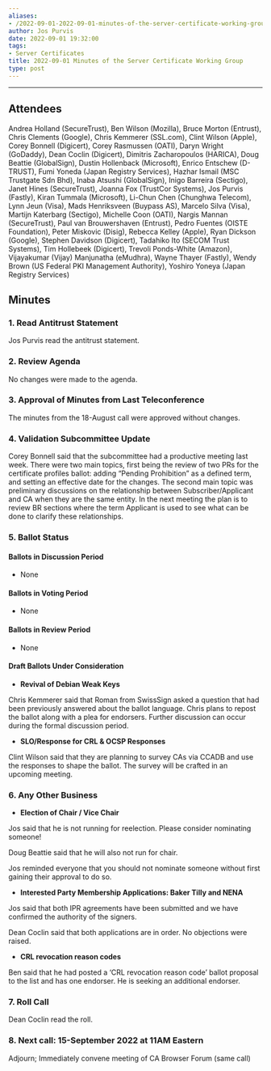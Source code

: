 ```yaml
---
aliases:
- /2022-09-01-2022-09-01-minutes-of-the-server-certificate-working-group/
author: Jos Purvis
date: 2022-09-01 19:32:00
tags:
- Server Certificates
title: 2022-09-01 Minutes of the Server Certificate Working Group
type: post
---
```


______________________________________________________________________

## Attendees 

Andrea Holland (SecureTrust), Ben Wilson (Mozilla), Bruce Morton (Entrust), Chris Clements (Google), Chris Kemmerer (SSL.com), Clint Wilson (Apple), Corey Bonnell (Digicert), Corey Rasmussen (OATI), Daryn Wright (GoDaddy), Dean Coclin (Digicert), Dimitris Zacharopoulos (HARICA), Doug Beattie (GlobalSign), Dustin Hollenback (Microsoft), Enrico Entschew (D-TRUST), Fumi Yoneda (Japan Registry Services), Hazhar Ismail (MSC Trustgate Sdn Bhd), Inaba Atsushi (GlobalSign), Inigo Barreira (Sectigo), Janet Hines (SecureTrust), Joanna Fox (TrustCor Systems), Jos Purvis (Fastly), Kiran Tummala (Microsoft), Li-Chun Chen (Chunghwa Telecom), Lynn Jeun (Visa), Mads Henriksveen (Buypass AS), Marcelo Silva (Visa), Martijn Katerbarg (Sectigo), Michelle Coon (OATI), Nargis Mannan (SecureTrust), Paul van Brouwershaven (Entrust), Pedro Fuentes (OISTE Foundation), Peter Miskovic (Disig), Rebecca Kelley (Apple), Ryan Dickson (Google), Stephen Davidson (Digicert), Tadahiko Ito (SECOM Trust Systems), Tim Hollebeek (Digicert), Trevoli Ponds-White (Amazon), Vijayakumar (Vijay) Manjunatha (eMudhra), Wayne Thayer (Fastly), Wendy Brown (US Federal PKI Management Authority), Yoshiro Yoneya (Japan Registry Services)

## Minutes 

### 1. Read Antitrust Statement 

Jos Purvis read the antitrust statement.

### 2. Review Agenda 

No changes were made to the agenda.

### 3. Approval of Minutes from Last Teleconference 

The minutes from the 18-August call were approved without changes.

### 4. Validation Subcommittee Update 

Corey Bonnell said that the subcommittee had a productive meeting last week. There were two main topics, first being the review of two PRs for the certificate profiles ballot: adding “Pending Prohibition” as a defined term, and setting an effective date for the changes. The second main topic was preliminary discussions on the relationship between Subscriber/Applicant and CA when they are the same entity. In the next meeting the plan is to review BR sections where the term Applicant is used to see what can be done to clarify these relationships.

### 5. Ballot Status 

#### Ballots in Discussion Period 

- None

#### Ballots in Voting Period 

- None

#### Ballots in Review Period 

- None

#### Draft Ballots Under Consideration 

- **Revival of Debian Weak Keys**

Chris Kemmerer said that Roman from SwissSign asked a question that had been previously answered about the ballot language. Chris plans to repost the ballot along with a plea for endorsers. Further discussion can occur during the formal discussion period.

- **SLO/Response for CRL & OCSP Responses**

Clint Wilson said that they are planning to survey CAs via CCADB and use the responses to shape the ballot. The survey will be crafted in an upcoming meeting.

### 6. Any Other Business 

- **Election of Chair / Vice Chair**

Jos said that he is not running for reelection. Please consider nominating someone!

Doug Beattie said that he will also not run for chair.

Jos reminded everyone that you should not nominate someone without first gaining their approval to do so.

- **Interested Party Membership Applications: Baker Tilly and NENA**

Jos said that both IPR agreements have been submitted and we have confirmed the authority of the signers.

Dean Coclin said that both applications are in order. No objections were raised.

- **CRL revocation reason codes**

Ben said that he had posted a ‘CRL revocation reason code’ ballot proposal to the list and has one endorser. He is seeking an additional endorser.

### 7. Roll Call 

Dean Coclin read the roll.

### 8. Next call: 15-September 2022 at 11AM Eastern 

Adjourn; Immediately convene meeting of CA Browser Forum (same call)